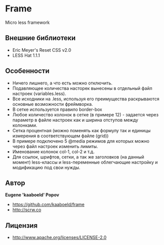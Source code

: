 # Frame
Micro less framework

## Внешние библиотеки

+ Eric Meyer's Reset CSS v2.0
+ LESS Hat 1.1.1

## Особенности

+ Ничего лишнего, а что есть можно отключить.
+ Подавляющее количества насторек вынесены в отдельный файл настроек (variables.less).
+ Все исходники на .less, используя его преимущества раскрываются основные возможности фреймворка.
+ В сетке используется правило border-box
+ Любое количество колонок в сетке (в примере 12) - задается через параметр в файле настроек как и ширина отступов между колонками.
+ Сетка процентная (можно поменять как формулу так и единицы измерения в соответствующем файле (grid))
+ В примере подключено 5 @media режимов для которых можно через файл настроек изменить лимиты.
+ Именование колонок col-1, col-2 и т.д.
+ Для ссылок, шрифтов, сетки, а так же заголовков (на данный момент) less-классы и less-переменные облегчающие настройку и модификацию под свои нужды.

## Автор
**Eugene 'kaaboeld' Popov**

+ https://github.com/kaaboeld/frame
+ http://scrw.co

## Лицензия

+ http://www.apache.org/licenses/LICENSE-2.0
